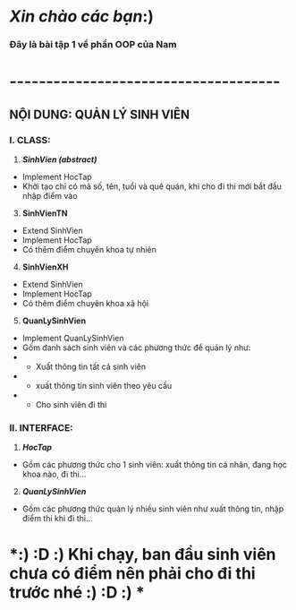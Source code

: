 # *Xin chào các bạn*:)
### Đây là bài tập 1 về phần OOP của Nam
# -------------------------------------
## NỘI DUNG: QUẢN LÝ SINH VIÊN

### I. CLASS: 
1. ***SinhVien (abstract)***
 - Implement HocTap
 - Khởi tạo chỉ có mã số, tên, tuổi và quê quán, khi cho đi thi mới bắt đầu nhập điểm vào
3. **SinhVienTN**
 - Extend SinhVien
 - Implement HocTap
 - Có thêm điểm chuyên khoa tự nhiên
4. **SinhVienXH**
 - Extend SinhVien
 - Implement HocTap
 - Có thêm điểm chuyên khoa xã hội
5. **QuanLySinhVien**
 - Implement QuanLySinhVien
- Gồm danh sách sinh viên và các phương thức để quản lý như:
- - Xuất thông tin tất cả sinh viên
- - xuất thông tin sinh viên theo yêu cầu
- - Cho sinh viên đi thi
### II. INTERFACE: 
1. ***HocTap***
- Gồm các phương thức cho 1 sinh viên: xuất thông tin cá nhân, đang học khoa nào, đi thi...
2. ***QuanLySinhVien***
- Gồm các phương thức quản lý nhiều sinh viên như xuất thông tin, nhập điểm thi khi đi thi...

# *:) :D :) Khi chạy, ban đầu sinh viên chưa có điểm nên phải cho đi thi trước nhé :) :D :) *
